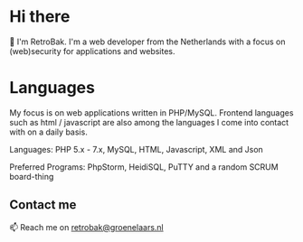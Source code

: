 # Hi there
👋 I'm RetroBak. I'm a web developer from the Netherlands with a focus on (web)security for applications and websites.

# Languages
My focus is on web applications written in PHP/MySQL. Frontend languages such as html / javascript are also among the languages I come into contact with on a daily basis.

Languages: PHP 5.x - 7.x, MySQL, HTML, Javascript, XML and Json

Preferred Programs: PhpStorm, HeidiSQL, PuTTY and a random SCRUM board-thing

## Contact me
📫 Reach me on retrobak@groenelaars.nl
